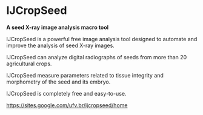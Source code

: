 # IJCropSeed
 **A seed X-ray image analysis macro tool**

IJCropSeed is a powerful free image analysis tool designed to automate and improve the analysis of seed X-ray images.

IJCropSeed can analyze digital radiographs of seeds from more than 20 agricultural crops.

IJCropSeed measure parameters related to tissue integrity and morphometry of the seed and its embryo.

IJCropSeed is completely free and easy-to-use.

https://sites.google.com/ufv.br/ijcropseed/home
